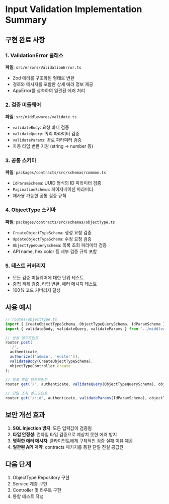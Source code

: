 # Input Validation Implementation Summary

## 구현 완료 사항

### 1. ValidationError 클래스

**파일**: `src/errors/ValidationError.ts`

- Zod 에러를 구조화된 형태로 변환
- 경로와 메시지를 포함한 상세 에러 정보 제공
- AppError를 상속하여 일관된 에러 처리

### 2. 검증 미들웨어

**파일**: `src/middlewares/validate.ts`

- `validateBody`: 요청 바디 검증
- `validateQuery`: 쿼리 파라미터 검증
- `validateParams`: 경로 파라미터 검증
- 자동 타입 변환 지원 (string → number 등)

### 3. 공통 스키마

**파일**: `packages/contracts/src/schemas/common.ts`

- `IdParamSchema`: UUID 형식의 ID 파라미터 검증
- `PaginationSchema`: 페이지네이션 파라미터
- 재사용 가능한 공통 검증 규칙

### 4. ObjectType 스키마

**파일**: `packages/contracts/src/schemas/objectType.ts`

- `CreateObjectTypeSchema`: 생성 요청 검증
- `UpdateObjectTypeSchema`: 수정 요청 검증
- `ObjectTypeQuerySchema`: 목록 조회 파라미터 검증
- API name, hex color 등 세부 검증 규칙 포함

### 5. 테스트 커버리지

- 모든 검증 미들웨어에 대한 단위 테스트
- 중첩 객체 검증, 타입 변환, 에러 메시지 테스트
- 100% 코드 커버리지 달성

## 사용 예시

```typescript
// routes/objectType.ts
import { CreateObjectTypeSchema, ObjectTypeQuerySchema, IdParamSchema } from '@arrakis/contracts';
import { validateBody, validateQuery, validateParams } from '../middlewares/validate';

// 생성 엔드포인트
router.post(
  '/',
  authenticate,
  authorize(['admin', 'editor']),
  validateBody(CreateObjectTypeSchema),
  objectTypeController.create
);

// 목록 조회 엔드포인트
router.get('/', authenticate, validateQuery(ObjectTypeQuerySchema), objectTypeController.list);

// 단일 조회 엔드포인트
router.get('/:id', authenticate, validateParams(IdParamSchema), objectTypeController.get);
```

## 보안 개선 효과

1. **SQL Injection 방지**: 모든 입력값이 검증됨
2. **타입 안정성**: 런타임 타입 검증으로 예상치 못한 에러 방지
3. **명확한 에러 메시지**: 클라이언트에게 구체적인 검증 실패 이유 제공
4. **일관된 API 계약**: contracts 패키지를 통한 단일 진실 공급원

## 다음 단계

1. ObjectType Repository 구현
2. Service 계층 구현
3. Controller 및 라우트 구현
4. 통합 테스트 작성
